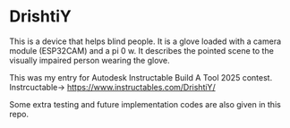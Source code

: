 # DrishtiY

This is a device that helps blind people. It is a glove loaded with a camera module (ESP32CAM) and a pi 0 w. It describes the pointed scene to the visually impaired person wearing the glove.

This was my entry for Autodesk Instructable Build A Tool 2025 contest. Instrcuctable-> https://www.instructables.com/DrishtiY/

Some extra testing and future implementation codes are also given in this repo.
